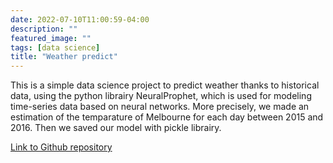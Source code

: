 ```yaml
---
date: 2022-07-10T11:00:59-04:00
description: ""
featured_image: ""
tags: [data science]
title: "Weather predict"
---
```


This is a simple data science project to predict weather thanks to historical data, using the python librairy NeuralProphet, which is used for modeling time-series data based on neural networks. More precisely, we made an estimation of the temparature of Melbourne for each day between 2015 and 2016. Then we saved our model with pickle librairy.  <p>


[Link to Github repository](https://github.com/corentinlger/Weather-Predict)

